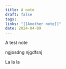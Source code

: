 ```yaml
---
title: A note
draft: false
tags: 
links: "[[Another note]]"
date: 2024-04-09
---
```


A test note

ngjosdng
njgdfsnj

La la la

